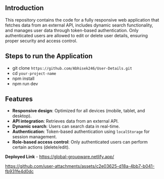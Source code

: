 
## Introduction
This repository contains the code for a fully responsive web application that fetches data from an external API, includes dynamic search functionality, and manages user data through token-based authentication. Only authenticated users are allowed to edit or delete user details, ensuring proper security and access control.

## Steps to run the Application
- git clone `https://github.com/Abhisek246/User-Details.git`
-   cd `your-project-name`
- npm install
- npm run dev

## Features

-   **Responsive design**: Optimized for all devices (mobile, tablet, and desktop).
-   **API integration**: Retrieves data from an external API.
-   **Dynamic search**: Users can search data in real-time.
-   **Authentication**: Token-based authentication using `localStorage` for session management.
-   **Role-based access control**: Only authenticated users can perform certain actions (delete/edit).


**Deployed Link** - https://global-groupware.netlify.app/


https://github.com/user-attachments/assets/c2e03625-d18a-4bb7-b041-fb931fe4d0dc

